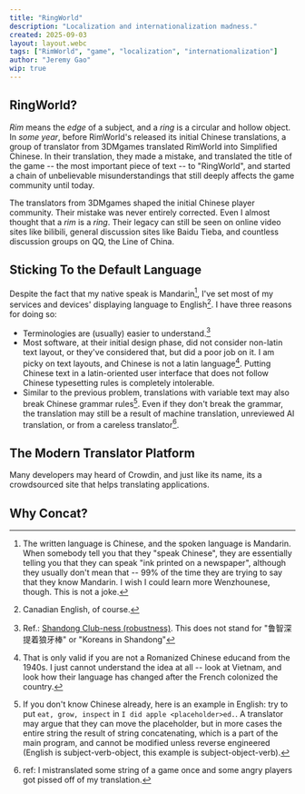 ```yaml
---
title: "RingWorld"
description: "Localization and internationalization madness."
created: 2025-09-03
layout: layout.webc
tags: ["RimWorld", "game", "localization", "internationalization"]
author: "Jeremy Gao"
wip: true
---
```


## RingWorld?

_Rim_ means the _edge_ of a subject, and a _ring_ is a circular and hollow object.
In _some year_, before RimWorld's released its initial Chinese translations, a group
of translator from 3DMgames translated RimWorld into Simplified Chinese. In their
translation, they made a mistake, and translated the title of the game -- the most
important piece of text -- to "RingWorld", and started a chain of unbelievable misunderstandings
that still deeply affects the game community until today.

The translators from 3DMgames shaped the initial Chinese player community. Their
mistake was never entirely corrected. Even I almost thought that a _rim_ is a _ring_.
Their legacy can still be seen on online video sites like bilibili, general discussion
sites like Baidu Tieba, and countless discussion groups on QQ, the Line of China.

## Sticking To the Default Language

Despite the fact that my native speak is Mandarin[^native], I've set most of my services
and devices' displaying language to English[^canadian]. I have three reasons for
doing so:

- Terminologies are (usually) easier to understand.[^robust]
- Most software, at their initial design phase, did not consider non-latin text layout,
or they've considered that, but did a poor job on it. I am picky on text layouts,
and Chinese is not a latin language[^roman]. Putting Chinese text in a latin-oriented
user interface that does not follow Chinese typesetting rules is completely intolerable.
- Similar to the previous problem, translations with variable text may also break
Chinese grammar rules[^english]. Even if they don't break the grammar, the translation
may still be a result of machine translation, unreviewed AI translation, or from
a careless translator[^me].

[^native]: The written language is Chinese, and the spoken language is Mandarin.
When somebody tell you that they "speak Chinese", they are essentially telling you
that they can speak "ink printed on a newspaper", although they usually don't mean
that -- 99% of the time they are trying to say that they know Mandarin. I wish I
could learn more Wenzhounese, though. This is not a joke.

[^canadian]: Canadian English, of course.

[^robust]: Ref.: [Shandong Club-ness (robustness)](https://www.zhihu.com/question/27877812).
This does not stand for "鲁智深提着狼牙棒" or "Koreans in Shandong"

[^roman]: That is only valid if you are not a Romanized Chinese educand from the
1940s. I just cannot understand the idea at all -- look at Vietnam, and look how
their language has changed after the French colonized the country.

[^english]: If you don't know Chinese already, here is an example in English: try
to put `eat, grow, inspect` in `I did apple <placeholder>ed.`. A translator may argue
that they can move the placeholder, but in more cases the entire string the result
of string concatenating, which is a part of the main program, and cannot be modified
unless reverse engineered (English is subject-verb-object, this example is subject-object-verb).

[^me]: ref: I mistranslated some string of a game once and some angry players got
pissed off of my translation.

## The Modern Translator Platform

Many developers may heard of Crowdin, and just like its name, its a crowdsourced
site that helps translating applications.

## Why Concat?
